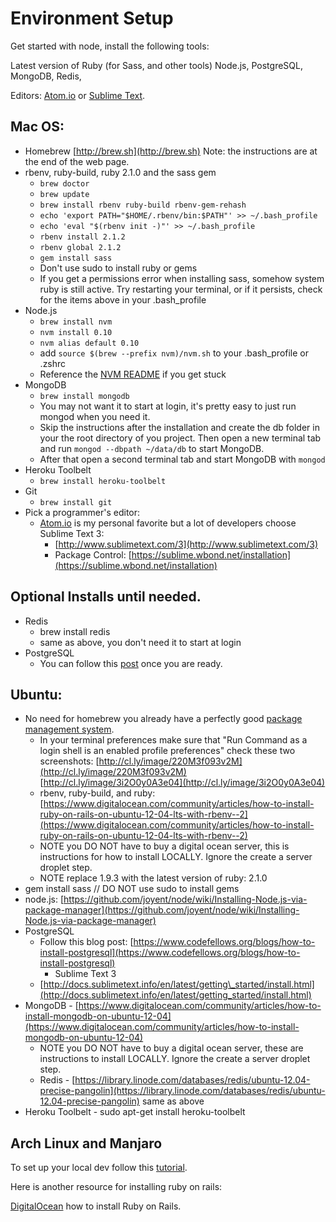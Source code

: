 # Environment Setup

Get started with node, install the following tools:

Latest version of Ruby \(for Sass, and other tools\) Node.js, PostgreSQL, MongoDB, Redis,

Editors: [Atom.io](http://atom.io) or [Sublime Text](http://www.sublimetext.com/).

## Mac OS:

* Homebrew [http://brew.sh](http://brew.sh) Note: the instructions are at the end of the web page.
* rbenv, ruby-build, ruby 2.1.0 and the sass gem
  * `brew doctor`
  * `brew update`
  * `brew install rbenv ruby-build rbenv-gem-rehash`
  * `echo 'export PATH="$HOME/.rbenv/bin:$PATH"' >> ~/.bash_profile`
  * `echo 'eval "$(rbenv init -)"' >> ~/.bash_profile`
  * `rbenv install 2.1.2`
  * `rbenv global 2.1.2`
  * `gem install sass`
  * Don't use sudo to install ruby or gems
  * If you get a permissions error when installing sass, somehow system ruby is still active. Try restarting your terminal, or if it persists, check for the items above in your .bash\_profile
* Node.js
  * `brew install nvm`
  * `nvm install 0.10`
  * `nvm alias default 0.10`
  * add `source $(brew --prefix nvm)/nvm.sh` to your .bash\_profile or .zshrc
  * Reference the [NVM README](https://github.com/creationix/nvm/blob/master/README.markdown) if you get stuck
* MongoDB
  * `brew install mongodb`
  * You may not want it to start at login, it's pretty easy to just run mongod when you need it.
  * Skip the instructions after the installation and create the db folder in your the root directory of you project. Then open a new terminal tab and run `mongod --dbpath ~/data/db` to start MongoDB.
  * After that open a second terminal tab and start MongoDB with `mongod`
* Heroku Toolbelt
  * `brew install heroku-toolbelt`
* Git
  * `brew install git` 
* Pick a programmer's editor:
  * [Atom.io](http://atom.io) is my personal favorite but a lot of developers choose Sublime Text 3:
    * [http://www.sublimetext.com/3](http://www.sublimetext.com/3)
    * Package Control: [https://sublime.wbond.net/installation](https://sublime.wbond.net/installation)

## Optional Installs until needed.

* Redis
  * brew install redis
  * same as above, you don't need it to start at login
* PostgreSQL
  * You can follow this [post](https://www.codefellows.org/blogs/how-to-install-postgresq) once you are ready.

## Ubuntu:

* No need for homebrew you already have a perfectly good [package management system](https://help.ubuntu.com/community/AptGet/Howto).
  * In your terminal preferences make sure that "Run Command as a login shell is an enabled profile preferences" check these two screenshots: [http://cl.ly/image/220M3f093v2M](http://cl.ly/image/220M3f093v2M) [http://cl.ly/image/3i2O0y0A3e04](http://cl.ly/image/3i2O0y0A3e04)
  * rbenv, ruby-build, and ruby: [https://www.digitalocean.com/community/articles/how-to-install-ruby-on-rails-on-ubuntu-12-04-lts-with-rbenv--2](https://www.digitalocean.com/community/articles/how-to-install-ruby-on-rails-on-ubuntu-12-04-lts-with-rbenv--2)
  * NOTE you DO NOT have to buy a digital ocean server, this is instructions for how to install LOCALLY. Ignore the create a server droplet step.
  * NOTE replace 1.9.3 with the latest version of ruby: 2.1.0
* gem install sass // DO NOT use sudo to install gems
* node.js: [https://github.com/joyent/node/wiki/Installing-Node.js-via-package-manager](https://github.com/joyent/node/wiki/Installing-Node.js-via-package-manager)
* PostgreSQL
  * Follow this blog post: [https://www.codefellows.org/blogs/how-to-install-postgresql](https://www.codefellows.org/blogs/how-to-install-postgresql)
    * Sublime Text 3
  * [http://docs.sublimetext.info/en/latest/getting\_started/install.html](http://docs.sublimetext.info/en/latest/getting_started/install.html)
* MongoDB - [https://www.digitalocean.com/community/articles/how-to-install-mongodb-on-ubuntu-12-04](https://www.digitalocean.com/community/articles/how-to-install-mongodb-on-ubuntu-12-04)
  * NOTE you DO NOT have to buy a digital ocean server, these are instructions to install LOCALLY. Ignore the create a server droplet step.
  * Redis - [https://library.linode.com/databases/redis/ubuntu-12.04-precise-pangolin](https://library.linode.com/databases/redis/ubuntu-12.04-precise-pangolin) same as above
* Heroku Toolbelt - sudo apt-get install heroku-toolbelt

## Arch Linux and Manjaro

To set up your local dev follow this [tutorial](https://www.gitbook.com/book/jqn/installing-node-for-linux/details).

Here is another resource for installing ruby on rails:

[DigitalOcean](https://www.digitalocean.com/community/tutorials/how-to-install-ruby-on-rails-on-arch-linux-with-rvm) how to install Ruby on Rails.


